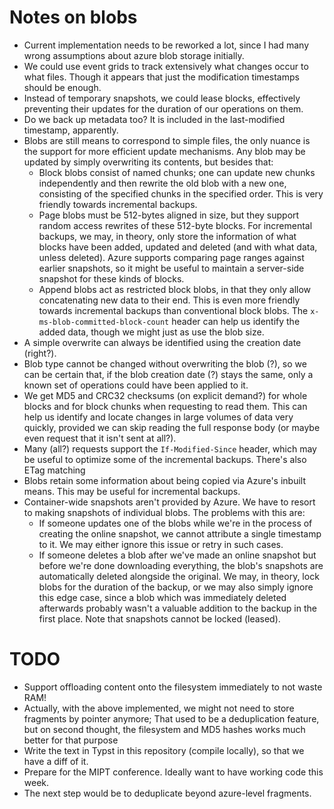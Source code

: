 # Notes on blobs

- Current implementation needs to be reworked a lot, since I had many wrong
  assumptions about azure blob storage initially.
- We could use event grids to track extensively what changes occur to what
  files. Though it appears that just the modification timestamps should be
  enough.
- Instead of temporary snapshots, we could lease blocks, effectively preventing
  their updates for the duration of our operations on them.
- Do we back up metadata too? It is included in the last-modified timestamp,
  apparently.
- Blobs are still means to correspond to simple files, the only nuance is the
  support for more efficient update mechanisms. Any blob may be updated by
  simply overwriting its contents, but besides that:
  - Block blobs consist of named chunks; one can update new chunks independently
    and then rewrite the old blob with a new one, consisting of the specified
    chunks in the specified order. This is very friendly towards incremental
    backups.
  - Page blobs must be 512-bytes aligned in size, but they support random access
    rewrites of these 512-byte blocks. For incremental backups, we may,
    in theory, only store the information of what blocks have been added,
    updated and deleted (and with what data, unless deleted). Azure supports
    comparing page ranges against earlier snapshots, so it might be useful
    to maintain a server-side snapshot for these kinds of blocks.
  - Append blobs act as restricted block blobs, in that they only allow
    concatenating new data to their end. This is even more friendly towards
    incremental backups than conventional block blobs.
    The `x-ms-blob-committed-block-count` header can help us identify the added
    data, though we might just as use the blob size.
- A simple overwrite can always be identified using the creation date (right?).
- Blob type cannot be changed without overwriting the blob (?), so we can
  be certain that, if the blob creation date (?) stays the same, only a known
  set of operations could have been applied to it.
- We get MD5 and CRC32 checksums (on explicit demand?) for whole blocks and
  for block chunks when requesting to read them. This can help us identify
  and locate changes in large volumes of data very quickly, provided we can
  skip reading the full response body (or maybe even request that it isn't sent
  at all?).
- Many (all?) requests support the `If-Modified-Since` header, which may be
  useful to optimize some of the incremental backups. There's also ETag matching
- Blobs retain some information about being copied via Azure's inbuilt means.
  This may be useful for incremental backups.
- Container-wide snapshots aren't provided by Azure. We have to resort to
  making snapshots of individual blobs. The problems with this are:
  - If someone updates one of the blobs while we're in the process of creating
    the online snapshot, we cannot attribute a single timestamp to it. We may
    either ignore this issue or retry in such cases.
  - If someone deletes a blob after we've made an online snapshot but before
    we're done downloading everything, the blob's snapshots are automatically
    deleted alongside the original. We may, in theory, lock blobs for the
    duration of the backup, or we may also simply ignore this edge case, since
    a blob which was immediately deleted afterwards probably wasn't a valuable
    addition to the backup in the first place. Note that snapshots cannot be
    locked (leased).

# TODO

- Support offloading content onto the filesystem immediately to not waste RAM!
- Actually, with the above implemented, we might not need to store fragments
  by pointer anymore; That used to be a deduplication feature, but on second
  thought, the filesystem and MD5 hashes works much better for that purpose
- Write the text in Typst in this repository (compile locally), so that we have
  a diff of it.
- Prepare for the MIPT conference. Ideally want to have working code this week.
- The next step would be to deduplicate beyond azure-level fragments.
